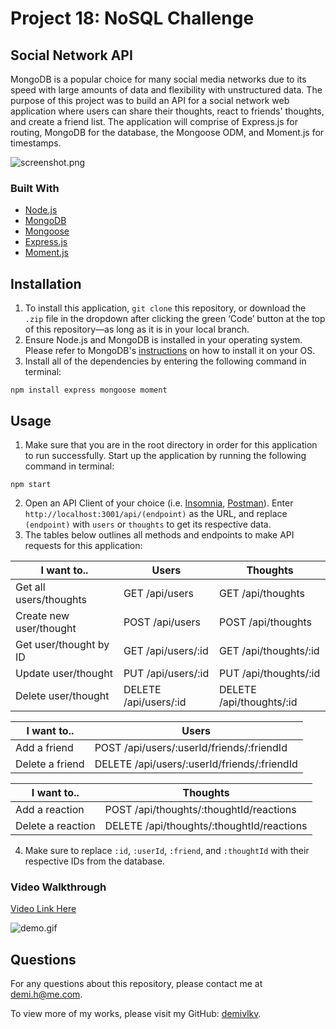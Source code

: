 # Project 18: NoSQL Challenge
## Social Network API
MongoDB is a popular choice for many social media networks due to its speed with large amounts of data and flexibility with unstructured data. The purpose of this project was to build an API for a social network web application where users can share their thoughts, react to friends' thoughts, and create a friend list. The application will comprise of Express.js for routing, MongoDB for the database, the Mongoose ODM, and Moment.js for timestamps.

![screenshot.png](/../main/assets/images/screenshot.png)

### Built With
- [Node.js](https://nodejs.org/en/)
- [MongoDB](https://www.mongodb.com/)
- [Mongoose](https://mongoosejs.com/docs/)
- [Express.js](https://expressjs.com/)
- [Moment.js](https://momentjs.com/)

## Installation
1. To install this application, `git clone` this repository, or download the `.zip` file in the dropdown after clicking the green ‘Code’ button at the top of this repository—as long as it is in your local branch.
2. Ensure Node.js and MongoDB is installed in your operating system. Please refer to MongoDB's [instructions](https://www.mongodb.com/docs/manual/administration/install-community/) on how to install it on your OS.
3. Install all of the dependencies by entering the following command in terminal:
```
npm install express mongoose moment
```

## Usage
1. Make sure that you are in the root directory in order for this application to run successfully. Start up the application by running the following command in terminal:
```
npm start
```
2. Open an API Client of your choice (i.e. [Insomnia](https://insomnia.rest/), [Postman](https://www.postman.com/)). Enter `http://localhost:3001/api/(endpoint)` as the URL, and replace `(endpoint)` with `users` or `thoughts` to get its respective data.
3. The tables below outlines all methods and endpoints to make API requests for this application:

| I want to.. | Users | Thoughts |
| --- | --- | --- |
| Get all users/thoughts | GET /api/users | GET /api/thoughts  |
| Create new user/thought | POST /api/users | POST /api/thoughts  |
| Get user/thought by ID | GET /api/users/:id | GET /api/thoughts/:id  |
| Update user/thought | PUT /api/users/:id | PUT /api/thoughts/:id  |
| Delete user/thought | DELETE /api/users/:id | DELETE /api/thoughts/:id  |

| I want to.. | Users |
| --- | --- |
| Add a friend | POST /api/users/:userId/friends/:friendId |
| Delete a friend | DELETE /api/users/:userId/friends/:friendId  |

| I want to.. | Thoughts |
| --- | --- |
| Add a reaction | POST /api/thoughts/:thoughtId/reactions |
| Delete a reaction | DELETE /api/thoughts/:thoughtId/reactions |

4. Make sure to replace `:id`, `:userId`, `:friend`, and `:thoughtId` with their respective IDs from the database.

### Video Walkthrough
[Video Link Here](https://youtu.be/WuN6uqt1Dhw)

![demo.gif](/../main/assets/images/demo.gif)

## Questions
For any questions about this repository, please contact me at [demi.h@me.com](mailto:demi.h@me.com).

To view more of my works, please visit my GitHub: [demivlkv](https://github.com/demivlkv).